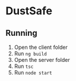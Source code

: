 # DustSafe

## Running

1. Open the client folder
2. Run `ng build`
3. Open the server folder
4. Run `tsc`
5. Run `node start`
